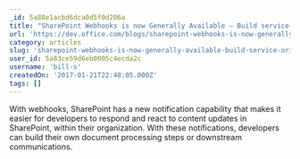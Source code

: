 ```yaml
---
_id: 5a88e1acbd6dca0d5f0d206a
title: "SharePoint Webhooks is now Generally Available – Build service-oriented processes in SharePoint"
url: 'https://dev.office.com/blogs/sharepoint-webhooks-is-now-generally-available-build-service-oriented-processes-in-sharepoint'
category: articles
slug: 'sharepoint-webhooks-is-now-generally-available-build-service-oriented-processes-in-sharepoint'
user_id: 5a83ce59d6eb0005c4ecda2c
username: 'bill-s'
createdOn: '2017-01-21T22:48:05.000Z'
tags: []
---
```


With webhooks, SharePoint has a new notification capability that makes it easier for developers to respond and react to content updates in SharePoint, within their organization. With these notifications, developers can build their own document processing steps or downstream communications.

